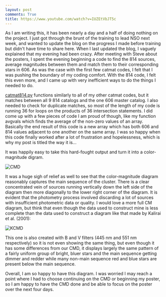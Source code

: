 ```yaml
---
layout: post
comments: True
title: https://www.youtube.com/watch?v=IUZEtVbJT5c
---
```


As I am writing this, it has been nearly a day and a half of doing nothing on the project. I just got through the brunt of the training to lead NSO next week, and wanted to update the blog on the progress I made before training but didn't have time to share here. When I last updated the blog, I vaguely explained that my evening had been crazy. After meeting with Steve about the posters, I spent the evening beginning a code to find the 814 sources, average magnitudes between them and match them to their corresponding stars in 606. As was the case with the first few catmat codes, I felt that I was pushing the boundary of my coding comfort. With the 814 code, I felt this even more, and I came up with very inefficient ways to do the things I needed to do.

[catmat814.py](https://github.com/GosnellResearchGroupSummer2018/NGC6819/blob/master/Rory's%20Codes/catmat814.py) functions similarly to all of my other catmat codes, but it matches between all 9 814 catalogs and the one 606 master catalog. I also needed to check for duplicate matches, so most of the length of my code is running 36 for loops on the products of 36 intersection statements. I did come up with a few pieces of code I am  proud of though, like my function avgvals which finds the average of the non-zero values of an array. Basically the end result of this code is a new array which has both 606 and 814 values adjacent to one another on the same array. I was so happy when this code finally worked after a lot of frustration and hopelessness, which is why my post is titled the way it is...

It was happily easy to take this hard-fought output and turn it into a color-magnitude digram.

![CMD]({{ewolyror.github.io}}/images/6819CMD.png)

It was a huge sigh of relief as well to see that the color-magnitude diagram reasonably captures the main sequence of the cluster. There is a clear concentrated vein of sources running vertically down the left side of the diagram then more diagonally to the lower right corner of the diagram. It is evident that the photometry process involved discarding a lot of sources with insufficient photometric data or quality. I would love a more full CM diagram, but think that even though the data used to construct mine is less complete than the data used to construct a diagram like that made by Kalirai et al. (2001):

![KCMD]({{ewolyror.github.io}}/images/kaliraiCMD.png)

This one is also created with B and V filters (445 nm and 551 nm respectively) so it is not even showing the same thing, but even though it has some differences from our CMD, it displays largely the same pattern of a   fairly uniform group of bright, bluer stars and the main sequence getting dimmer and redder while many non-main sequence red and blue stars are present below the main sequence.

Overall, I am so happy to have this diagram. I was worried I may reach a point where I had to choose continuing on the CMD or beginning my poster, so I am happy to have the CMD done and be able to focus on the poster over the next four days.

